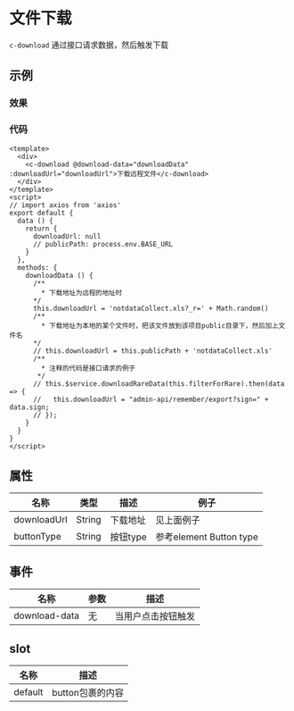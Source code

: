 # 文件下载
`c-download`
通过接口请求数据，然后触发下载

## 示例
### 效果

<Demo>
  <DownloadFileDemo/>
</Demo>

### 代码
```vue
<template>
  <div>
    <c-download @download-data="downloadData" :downloadUrl="downloadUrl">下载远程文件</c-download>
  </div>
</template>
<script>
// import axios from 'axios'
export default {
  data () {
    return {
      downloadUrl: null
      // publicPath: process.env.BASE_URL
    }
  },
  methods: {
    downloadData () {
      /**
        * 下载地址为远程的地址时
      */
      this.downloadUrl = 'notdataCollect.xls?_r=' + Math.random()
      /**
        * 下载地址为本地的某个文件时，把该文件放到该项目public目录下，然后加上文件名
      */
      // this.downloadUrl = this.publicPath + 'notdataCollect.xls'
      /**
        * 注释的代码是接口请求的例子
       */
      // this.$service.downloadRareData(this.filterForRare).then(data => {
      //   this.downloadUrl = "admin-api/remember/export?sign=" + data.sign;
      // });
    }
  }
}
</script>
```
## 属性
| 名称 | 类型 | 描述 | 例子 |
| ---- | ---- | ---- | ---- |
| downloadUrl | String | 下载地址 |见上面例子 |
| buttonType | String | 按钮type |参考element Button  type |
## 事件
| 名称 | 参数 | 描述 |
| ---- | ---- | ---- |
| download-data | 无 |当用户点击按钮触发 |
## slot
| 名称 | 描述 |
| ---- | ---- |
| default | button包裹的内容 |
<Comment />
